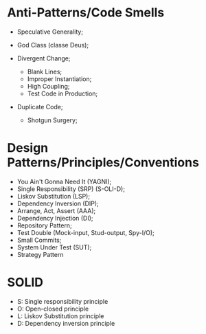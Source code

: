 # Anti-Patterns/Code Smells

- Speculative Generality;
- God Class (classe Deus);

- Divergent Change;
  - Blank Lines;
  - Improper Instantiation;
  - High Coupling;
  - Test Code in Production;
- Duplicate Code;
  - Shotgun Surgery;

# Design Patterns/Principles/Conventions

- You Ain't Gonna Need It (YAGNI);
- Single Responsibility (SRP) (S-OLI-D);
- Liskov Substitution (LSP);
- Dependency Inversion (DIP);
- Arrange, Act, Assert (AAA);
- Dependency Injection (DI);
- Repository Pattern;
- Test Double (Mock-input, Stud-output, Spy-I/O);
- Small Commits;
- System Under Test (SUT);
- Strategy Pattern

# SOLID

- S: Single responsibility principle
- O: Open-closed principle
- L: Liskov Substitution principle
- D: Dependency inversion principle
